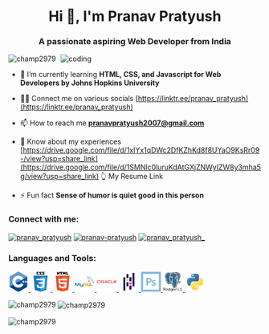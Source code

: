 <h1 align="center">Hi 👋, I'm Pranav Pratyush</h1>
<h3 align="center">A passionate aspiring Web Developer from India</h3>

<img align="right" alt="coding" width="400" src="https://cdn.dribbble.com/users/926537/screenshots/4502924/python-2.gif">

<p align="left"> <img src="https://komarev.com/ghpvc/?username=champ2979&label=Profile%20views&color=0e75b6&style=flat" alt="champ2979" /> </p>

- 🌱 I’m currently learning **HTML, CSS, and Javascript for Web Developers by
Johns Hopkins University**

- 👨‍💻 Connect me on various socials [https://linktr.ee/pranav_pratyush](https://linktr.ee/pranav_pratyush)

- 📫 How to reach me **pranavpratyush2007@gmail.com**

- 📄 Know about my experiences [https://drive.google.com/file/d/1xIYx1qDWc2DfKZhKd8f8UYaO9KsRr09-/view?usp=share_link](https://drive.google.com/file/d/1SMNlc0luruKdAtGXjZNWyIZW8y3mha5g/view?usp=share_link)
👆 My Resume Link

- ⚡ Fun fact **Sense of humor is quiet good in this person**

<h3 align="left">Connect with me:</h3>
<p align="left">
<a href="https://twitter.com/pranav_pratyush" target="blank"><img align="center" src="https://raw.githubusercontent.com/rahuldkjain/github-profile-readme-generator/master/src/images/icons/Social/twitter.svg" alt="pranav_pratyush" height="30" width="40" /></a>
<a href="https://linkedin.com/in/pranav-pratyush" target="blank"><img align="center" src="https://raw.githubusercontent.com/rahuldkjain/github-profile-readme-generator/master/src/images/icons/Social/linked-in-alt.svg" alt="pranav-pratyush" height="30" width="40" /></a>
<a href="https://instagram.com/pranav_pratyush_" target="blank"><img align="center" src="https://raw.githubusercontent.com/rahuldkjain/github-profile-readme-generator/master/src/images/icons/Social/instagram.svg" alt="pranav_pratyush_" height="30" width="40" /></a>
</p>

<h3 align="left">Languages and Tools:</h3>
<p align="left"> <a href="https://www.w3schools.com/cpp/" target="_blank" rel="noreferrer"> <img src="https://raw.githubusercontent.com/devicons/devicon/master/icons/cplusplus/cplusplus-original.svg" alt="cplusplus" width="40" height="40"/> </a> <a href="https://www.w3schools.com/css/" target="_blank" rel="noreferrer"> <img src="https://raw.githubusercontent.com/devicons/devicon/master/icons/css3/css3-original-wordmark.svg" alt="css3" width="40" height="40"/> </a> <a href="https://www.w3.org/html/" target="_blank" rel="noreferrer"> <img src="https://raw.githubusercontent.com/devicons/devicon/master/icons/html5/html5-original-wordmark.svg" alt="html5" width="40" height="40"/> </a> <a href="https://www.mysql.com/" target="_blank" rel="noreferrer"> <img src="https://raw.githubusercontent.com/devicons/devicon/master/icons/mysql/mysql-original-wordmark.svg" alt="mysql" width="40" height="40"/> </a> <a href="https://www.oracle.com/" target="_blank" rel="noreferrer"> <img src="https://raw.githubusercontent.com/devicons/devicon/master/icons/oracle/oracle-original.svg" alt="oracle" width="40" height="40"/> </a> <a href="https://pandas.pydata.org/" target="_blank" rel="noreferrer"> <img src="https://raw.githubusercontent.com/devicons/devicon/2ae2a900d2f041da66e950e4d48052658d850630/icons/pandas/pandas-original.svg" alt="pandas" width="40" height="40"/> </a> <a href="https://www.photoshop.com/en" target="_blank" rel="noreferrer"> <img src="https://raw.githubusercontent.com/devicons/devicon/master/icons/photoshop/photoshop-line.svg" alt="photoshop" width="40" height="40"/> </a> <a href="https://www.postgresql.org" target="_blank" rel="noreferrer"> <img src="https://raw.githubusercontent.com/devicons/devicon/master/icons/postgresql/postgresql-original-wordmark.svg" alt="postgresql" width="40" height="40"/> </a> <a href="https://www.python.org" target="_blank" rel="noreferrer"> <img src="https://raw.githubusercontent.com/devicons/devicon/master/icons/python/python-original.svg" alt="python" width="40" height="40"/> </a> </p>

<p><img align="left" src="https://github-readme-stats.vercel.app/api/top-langs?username=champ2979&show_icons=true&locale=en&layout=compact" alt="champ2979" /></p>

<p>&nbsp;<img align="center" src="https://github-readme-stats.vercel.app/api?username=champ2979&show_icons=true&locale=en" alt="champ2979" /></p>

<p><img align="center" src="https://github-readme-streak-stats.herokuapp.com/?user=champ2979&" alt="champ2979" /></p>
